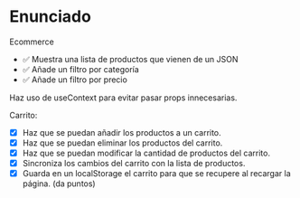 # Enunciado

Ecommerce

- ✅ Muestra una lista de productos que vienen de un JSON
- ✅ Añade un filtro por categoría
- ✅ Añade un filtro por precio

Haz uso de useContext para evitar pasar props innecesarias.

Carrito:

- [x] Haz que se puedan añadir los productos a un carrito.
- [x] Haz que se puedan eliminar los productos del carrito.
- [x] Haz que se puedan modificar la cantidad de productos del carrito.
- [x] Sincroniza los cambios del carrito con la lista de productos.
- [x] Guarda en un localStorage el carrito para que se recupere al recargar la página. (da puntos)
